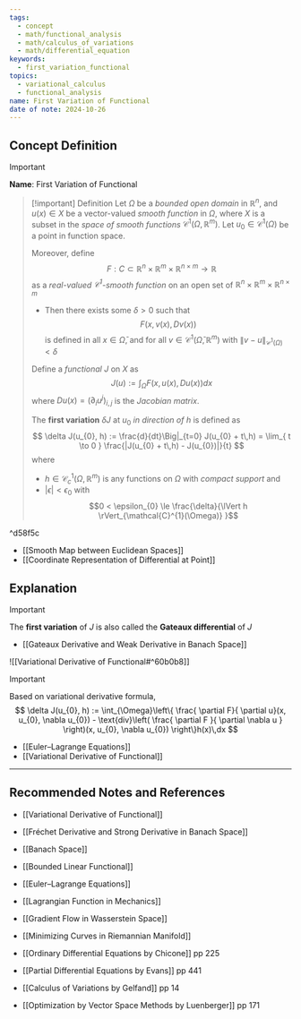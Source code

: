 ```yaml
---
tags:
  - concept
  - math/functional_analysis
  - math/calculus_of_variations
  - math/differential_equation
keywords:
  - first_variation_functional
topics:
  - variational_calculus
  - functional_analysis
name: First Variation of Functional
date of note: 2024-10-26
---
```


## Concept Definition

>[!important]
>**Name**: First Variation of Functional

>[!important] Definition
>Let $\Omega$ be a *bounded open domain* in $\mathbb{R}^{n}$, and $u(x) \in X$ be a vector-valued  *smooth function* in $\Omega$, where $X$ is a subset in the *space of smooth functions* $\mathcal{C}^{1}(\Omega, \mathbb{R}^{m})$.  Let $u_{0}\in \mathcal{C}^{1}(\Omega)$ be a point in function space. 
>
>Moreover, define $$F: C \subset \mathbb{R}^{n}\times \mathbb{R}^{m}\times \mathbb{R}^{n\times m} \to \mathbb{R}$$ as a *real-valued $\mathcal{C}^{1}$-smooth function* on an open set of $\mathbb{R}^{n}\times \mathbb{R}^{m}\times \mathbb{R}^{n\times m}$
>- Then there exists some $\delta >0$ such that $$F(x, v(x), Dv(x))$$ is defined in all $x\in \bar{\Omega}$, and for all $v\in \mathcal{C}^{1}(\bar{\Omega}, \mathbb{R}^{m})$ with $\lVert v - u \rVert_{\mathcal{C}^{1}(\Omega)} < \delta$
>
>Define a *functional* $J$ on $X$ as $$J(u) := \int_{\Omega} F(x, u(x), Du(x)) dx$$
>where $Du(x) = \left( \partial_{i}u^{j} \right)_{i,j}$ is the *Jacobian matrix*.
>
>The **first variation** $\delta J$ at $u_{0}$ *in direction of* $h$ is defined as 
>$$
>\delta J(u_{0}, h) := \frac{d}{dt}\Big|_{t=0} J(u_{0} + t\,h) = \lim_{ t \to 0 } \frac{|J(u_{0} + t\,h) - J(u_{0})|}{t}
>$$
>where 
>- $h\in \mathcal{C}_{c}^{1}(\Omega, \mathbb{R}^{m})$ is any functions on $\Omega$ with *compact support* and
>- $|\epsilon| < \epsilon_{0}$ with $$0 < \epsilon_{0} \le \frac{\delta}{\lVert h \rVert_{\mathcal{C}^{1}(\Omega)} }$$

^d58f5c

- [[Smooth Map between Euclidean Spaces]]
- [[Coordinate Representation of Differential at Point]]


## Explanation


>[!important]
>The **first variation** of $J$ is also called the **Gateaux differential** of $J$

- [[Gateaux Derivative and Weak Derivative in Banach Space]]


![[Variational Derivative of Functional#^60b0b8]]

>[!important]
>Based on variational derivative formula, 
>$$
>\delta J(u_{0}, h) := \int_{\Omega}\left\{ \frac{ \partial F}{ \partial u}(x, u_{0}, \nabla u_{0}) - \text{div}\left( \frac{ \partial F }{ \partial  \nabla u }  \right)(x, u_{0}, \nabla u_{0}) \right\}h(x)\,dx 
>$$


- [[Euler–Lagrange Equations]]
- [[Variational Derivative of Functional]]




-----------
##  Recommended Notes and References


- [[Variational Derivative of Functional]]
- [[Fréchet Derivative and Strong Derivative in Banach Space]]


- [[Banach Space]]
- [[Bounded Linear Functional]]
- [[Euler–Lagrange Equations]]
- [[Lagrangian Function in Mechanics]]
- [[Gradient Flow in Wasserstein Space]]

- [[Minimizing Curves in Riemannian Manifold]]


- [[Ordinary Differential Equations by Chicone]] pp 225
- [[Partial Differential Equations by Evans]] pp 441
- [[Calculus of Variations by Gelfand]]  pp 14
- [[Optimization by Vector Space Methods by Luenberger]] pp 171